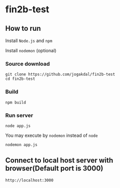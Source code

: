 # fin2b-test

## How to run
Install `Node.js` and `npm`

Install `nodemon` (optional)

### Source download
``` shell 
git clone https://github.com/jogakdal/fin2b-test
cd fin2b-test
```
### Build
``` shell 
npm build 
```

### Run server
``` shell 
node app.js 
```
You may execute by `nodemon` instead of `node`

``` shell 
nodemon app.js 
```

## Connect to local host server with browser(Default port is 3000)
```
http://localhost:3000
```
